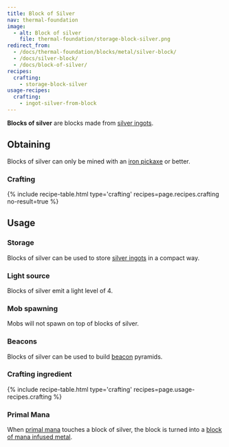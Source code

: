 ```yaml
---
title: Block of Silver
nav: thermal-foundation
image:
  - alt: Block of silver
    file: thermal-foundation/storage-block-silver.png
redirect_from:
  - /docs/thermal-foundation/blocks/metal/silver-block/
  - /docs/silver-block/
  - /docs/block-of-silver/
recipes:
  crafting:
    - storage-block-silver
usage-recipes:
  crafting:
    - ingot-silver-from-block
---
```


**Blocks of silver** are blocks made from [silver ingots](/docs/thermal-foundation/silver-ingot/).


Obtaining
---------

Blocks of silver can only be mined with an [iron
pickaxe](https://minecraft.gamepedia.com/Pickaxe) or better.

### Crafting
{% include recipe-table.html type='crafting' recipes=page.recipes.crafting no-result=true %}


Usage
-----

### Storage
Blocks of silver can be used to store [silver ingots](/docs/thermal-foundation/silver-ingot/) in a
compact way.

### Light source
Blocks of silver emit a light level of 4.

### Mob spawning
Mobs will not spawn on top of blocks of silver.

### Beacons
Blocks of silver can be used to build
[beacon](https://minecraft.gamepedia.com/Beacon) pyramids.

### Crafting ingredient
{% include recipe-table.html type='crafting' recipes=page.usage-recipes.crafting %}

### Primal Mana
When [primal mana](/docs/thermal-foundation/primal-mana/) touches a block of silver, the block is
turned into a [block of mana infused metal](/docs/thermal-foundation/block-of-mana-infused-metal/).

